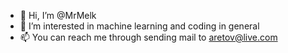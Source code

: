 - 👋 Hi, I’m @MrMelk
- 👀 I’m interested in machine learning and coding in general
- 📫 You can reach me through sending mail to aretov@live.com


